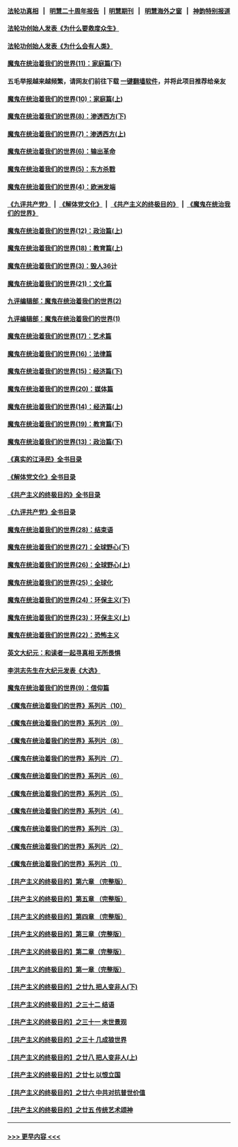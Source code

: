 #### [法轮功真相](https://github.com/gfw-breaker/truth/blob/master/README.md?t=0) &nbsp;&nbsp;|&nbsp;&nbsp; [明慧二十周年报告](https://github.com/gfw-breaker/mh-reports/blob/master/README.md?t=0) &nbsp;&nbsp;|&nbsp;&nbsp;[明慧期刊](https://github.com/gfw-breaker/mh-qikan) &nbsp;&nbsp;|&nbsp;&nbsp; [明慧海外之窗](https://github.com/gfw-breaker/mh-news/blob/master/README.md?t=0) &nbsp;&nbsp;|&nbsp;&nbsp; [神韵特别报道](https://github.com/gfw-breaker/mh-news/blob/master/shenyun.md?t=0)
#### [法轮功创始人发表《为什么要救度众生》](../pages/nsc422/n13975246.md?t=06051243) 
#### [法轮功创始人发表《为什么会有人类》](../pages/nsc422/n13912117.md?t=06051243) 
#### [魔鬼在统治着我们的世界(11)：家庭篇(下)](../pages/nsc422/n10440961.md?t=06051243) 
#### 五毛举报越来越频繁，请网友们前往下载 [一键翻墙软件](https://github.com/gfw-breaker/ssr-accounts)，并将此项目推荐给亲友
#### [魔鬼在统治着我们的世界(10)：家庭篇(上)](../pages/nsc422/n10435448.md?t=06051243) 
#### [魔鬼在统治着我们的世界(8)：渗透西方(下)](../pages/nsc422/n10429603.md?t=06051243) 
#### [魔鬼在统治着我们的世界(7)：渗透西方(上)](../pages/nsc422/n10426013.md?t=06051243) 
#### [魔鬼在统治着我们的世界(6)：输出革命](../pages/nsc422/n10421536.md?t=06051243) 
#### [魔鬼在统治着我们的世界(5)：东方杀戮](../pages/nsc422/n10417707.md?t=06051243) 
#### [魔鬼在统治着我们的世界(4)：欧洲发端](../pages/nsc422/n10414890.md?t=06051243) 
#### [《九评共产党》](https://github.com/begood0513/9ping.md/blob/master/README.md) &nbsp;|&nbsp; [《解体党文化》](../../../../jtdwh.md/blob/master/README.md)  &nbsp;|&nbsp; [《共产主义的终极目的》](../../../../gczydzjmd.md/blob/master/README.md) &nbsp;|&nbsp; [《魔鬼在统治我们的世界》](../../../../mgztzwmdsj.md/blob/master/README.md) 
#### [魔鬼在统治着我们的世界(12)：政治篇(上)](../pages/nsc422/n10444576.md?t=06051243) 
#### [魔鬼在统治着我们的世界(18)：教育篇(上)](../pages/nsc422/n10526970.md?t=06051243) 
#### [魔鬼在统治着我们的世界(3)：毁人36计](../pages/nsc422/n10411583.md?t=06051243) 
#### [魔鬼在统治着我们的世界(21)：文化篇](../pages/nsc422/n10597706.md?t=06051243) 
#### [九评编辑部：魔鬼在统治着我们的世界(2)](../pages/nsc422/n10410036.md?t=06051243) 
#### [九评编辑部：魔鬼在统治着我们的世界(1)](../pages/nsc422/n10406825.md?t=06051243) 
#### [魔鬼在统治着我们的世界(17)：艺术篇](../pages/nsc422/n10499093.md?t=06051243) 
#### [魔鬼在统治着我们的世界(16)：法律篇](../pages/nsc422/n10485969.md?t=06051243) 
#### [魔鬼在统治着我们的世界(15)：经济篇(下)](../pages/nsc422/n10469975.md?t=06051243) 
#### [魔鬼在统治着我们的世界(20)：媒体篇](../pages/nsc422/n10586579.md?t=06051243) 
#### [魔鬼在统治着我们的世界(14)：经济篇(上)](../pages/nsc422/n10457370.md?t=06051243) 
#### [魔鬼在统治着我们的世界(19)：教育篇(下)](../pages/nsc422/n10564808.md?t=06051243) 
#### [魔鬼在统治着我们的世界(13)：政治篇(下)](../pages/nsc422/n10448270.md?t=06051243) 
#### [《真实的江泽民》全书目录](../pages/nsc422/n13721399.md?t=06051243) 
#### [《解体党文化》全书目录](../pages/nsc422/n13721157.md?t=06051243) 
#### [《共产主义的终极目的》全书目录](../pages/nsc422/n13721048.md?t=06051243) 
#### [《九评共产党》全书目录](../pages/nsc422/n13708085.md?t=06051243) 
#### [魔鬼在统治着我们的世界(28)：结束语](../pages/nsc422/n10936246.md?t=06051243) 
#### [魔鬼在统治着我们的世界(27)：全球野心(下)](../pages/nsc422/n10928319.md?t=06051243) 
#### [魔鬼在统治着我们的世界(26)：全球野心(上)](../pages/nsc422/n10900318.md?t=06051243) 
#### [魔鬼在统治着我们的世界(25)：全球化](../pages/nsc422/n10788205.md?t=06051243) 
#### [魔鬼在统治着我们的世界(24)：环保主义(下)](../pages/nsc422/n10695307.md?t=06051243) 
#### [魔鬼在统治着我们的世界(23)：环保主义(上)](../pages/nsc422/n10688613.md?t=06051243) 
#### [魔鬼在统治着我们的世界(22)：恐怖主义](../pages/nsc422/n10614727.md?t=06051243) 
#### [英文大纪元：和读者一起寻真相 无所畏惧](../pages/nsc422/n12542027.md?t=06051243) 
#### [李洪志先生在大纪元发表《大选》](../pages/nsc422/n12534746.md?t=06051243) 
#### [魔鬼在统治着我们的世界(9)：信仰篇](../pages/nsc422/n10432159.md?t=06051243) 
#### [《魔鬼在统治着我们的世界》系列片（10）](../pages/nsc422/n12292670.md?t=06051243) 
#### [《魔鬼在统治着我们的世界》系列片（9）](../pages/nsc422/n12290859.md?t=06051243) 
#### [《魔鬼在统治着我们的世界》系列片（8）](../pages/nsc422/n12287445.md?t=06051243) 
#### [《魔鬼在统治着我们的世界》系列片（7）](../pages/nsc422/n12283425.md?t=06051243) 
#### [《魔鬼在统治着我们的世界》系列片（6）](../pages/nsc422/n12282314.md?t=06051243) 
#### [《魔鬼在统治着我们的世界》系列片（5）](../pages/nsc422/n12281419.md?t=06051243) 
#### [《魔鬼在统治着我们的世界》系列片（4）](../pages/nsc422/n12274024.md?t=06051243) 
#### [《魔鬼在统治着我们的世界》系列片（3）](../pages/nsc422/n12271322.md?t=06051243) 
#### [《魔鬼在统治着我们的世界》系列片（2）](../pages/nsc422/n12269049.md?t=06051243) 
#### [《魔鬼在统治着我们的世界》系列片（1）](../pages/nsc422/n12267575.md?t=06051243) 
#### [【共产主义的终极目的】第六章 （完整版）](../pages/nsc422/n11428913.md?t=06051243) 
#### [【共产主义的终极目的】第五章 （完整版）](../pages/nsc422/n11428912.md?t=06051243) 
#### [【共产主义的终极目的】第四章 （完整版）](../pages/nsc422/n11428907.md?t=06051243) 
#### [【共产主义的终极目的】第三章（完整版）](../pages/nsc422/n11428848.md?t=06051243) 
#### [【共产主义的终极目的】第二章（完整版）](../pages/nsc422/n11428831.md?t=06051243) 
#### [【共产主义的终极目的】第一章（完整版）](../pages/nsc422/n11417651.md?t=06051243) 
#### [【共产主义的终极目的】之廿九 把人变非人(下)](../pages/nsc422/n11344140.md?t=06051243) 
#### [【共产主义的终极目的】之三十二 结语](../pages/nsc422/n11360535.md?t=06051243) 
#### [【共产主义的终极目的】之三十一 末世景观](../pages/nsc422/n11351129.md?t=06051243) 
#### [【共产主义的终极目的】之三十 几成狼世界](../pages/nsc422/n11348280.md?t=06051243) 
#### [【共产主义的终极目的】之廿八 把人变非人(上)](../pages/nsc422/n11340492.md?t=06051243) 
#### [【共产主义的终极目的】之廿七 以恨立国](../pages/nsc422/n11336944.md?t=06051243) 
#### [【共产主义的终极目的】之廿六 中共对抗普世价值](../pages/nsc422/n11324785.md?t=06051243) 
#### [【共产主义的终极目的】之廿五 传统艺术颂神](../pages/nsc422/n11296396.md?t=06051243) 

----
#### [ >>> 更早内容 <<< ](../indexes/nsc422-earlier.md)

